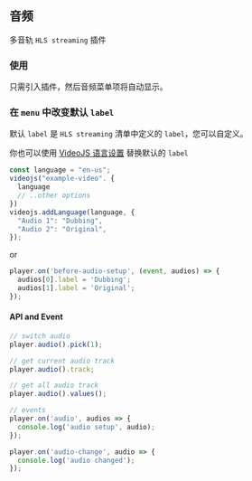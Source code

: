 ## 音频 <!-- {docsify-ignore-all} -->

多音轨 `HLS streaming` 插件

### 使用

只需引入插件，然后音频菜单项将自动显示。

### 在 `menu` 中改变默认 `label`

默认 `label` 是 `HLS streaming` 清单中定义的 `label`，您可以自定义。

你也可以使用 [VideoJS 语言设置](https://docs.videojs.com/docs/guides/languages.html) 替换默认的 `label`

```js
const language = "en-us";
videojs("example-video". {
  language
  // ..other options
})
videojs.addLanguage(language, {
  "Audio 1": "Dubbing",
  "Audio 2": "Original",
});
```

or

```js
player.on('before-audio-setup', (event, audios) => {
  audios[0].label = 'Dubbing';
  audios[1].label = 'Original';
});
```

#### API and Event

```js
// switch audio
player.audio().pick(1);

// get current audio track
player.audio().track;

// get all audio track
player.audio().values();

// events
player.on('audio', audios => {
  console.log('audio setup', audio);
});

player.on('audio-change', audio => {
  console.log('audio changed');
});
```
